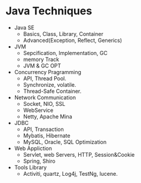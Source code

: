 # Java Techniques


- Java SE
	- Basics, Class, Library, Container
	- Advanced(Exception, Reflect, Generics)
- JVM
	- Sepcification, Implementation, GC
	- memory Track
	- JVM & GC OPT
- Concurrency Pragramming
	- API, Thread Pool.
	- Synchronize, volatile.
	- Thread-Safe Container.
- Network Communication
	- Socket, NIO, SSL
	- WebService
	- Netty, Apache Mina
- JDBC
	- API, Transaction
	- Mybatis, Hibernate
	- MySQL, Oracle, SQL Optimization
- Web Appliction
	- Servlet, web Servers, HTTP, Session&Cookie
	- Spring, Shiro
- Tools Library
	- Activiti, quartz, Log4j, TestNg, lucene.
